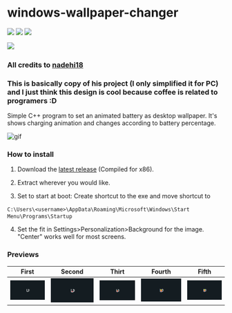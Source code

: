 # windows-wallpaper-changer 

<p align="left">
  <img src="https://img.shields.io/badge/Maintained%3F-Yes-blueviolet?style=flat-square">
  <img src="https://img.shields.io/github/license/jhroch/windows-wallpaper-changer?style=flat-square">
  <img src="https://img.shields.io/badge/Windows-Yes-blue?style=flat-square&logo=windows">  
</p>

<img width=100px src="https://raw.githubusercontent.com/nadehi18/social-templates/master/codecard-c++.png">

### All credits to [nadehi18](https://github.com/nadehi18) 
### This is basically copy of his project (I only simplified it for PC) and I just think this design is cool because coffee is related to programers :D

Simple C++ program to set an animated battery as desktop wallpaper. It's shows charging animation and changes according to battery percentage.

![gif](https://raw.githubusercontent.com/nadehi18/battery-wallpaper-windows/master/preview/charging.gif) <br />

### How to install

  1) Download the [latest release](https://github.com/jhroch/windows-wallpaper-changer/releases)
        (Compiled for x86).  
        
  2) Extract wherever you would like.

  3) Set to start at boot: Create shortcut to the exe and move shortcut to 
  ```
  C:\Users\<username>\AppData\Roaming\Microsoft\Windows\Start Menu\Programs\Startup
  ```
  4) Set the fit in Settings>Personalization>Background for the image.  "Center" works well for most screens.

### Previews

|First|Second|Thirt|Fourth|Fifth|
|--|--|--|--|--|
|![img](https://github.com/jhroch/windows-wallpaper-changer/blob/master/images/img_1.png)|![img](https://github.com/jhroch/windows-wallpaper-changer/blob/master/images/img_2.png)|![img](https://github.com/jhroch/windows-wallpaper-changer/blob/master/images/img_3.png)|![img](https://github.com/jhroch/windows-wallpaper-changer/blob/master/images/img_4.png)|![img](https://github.com/jhroch/windows-wallpaper-changer/blob/master/images/img_5.png)|

